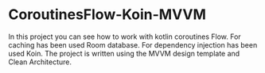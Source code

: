 # CoroutinesFlow-Koin-MVVM

In this project you can see how to work with kotlin coroutines Flow.
For caching has been used Room database.
For dependency injection has been used Koin.
The project is written using the MVVM design template and Clean Architecture.
